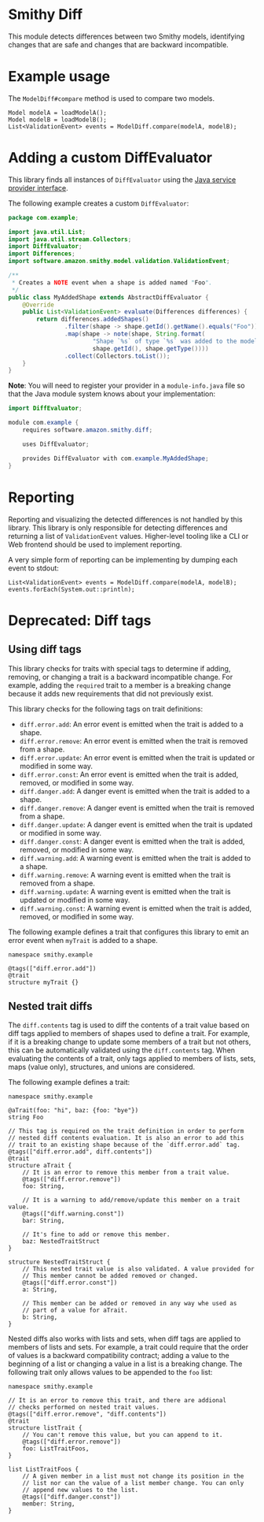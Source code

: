 # Smithy Diff

This module detects differences between two Smithy models, identifying
changes that are safe and changes that are backward incompatible.


# Example usage

The `ModelDiff#compare` method is used to compare two models.

```
Model modelA = loadModelA();
Model modelB = loadModelB();
List<ValidationEvent> events = ModelDiff.compare(modelA, modelB);
```

# Adding a custom DiffEvaluator

This library finds all instances of `DiffEvaluator`
using the [Java service provider interface](https://docs.oracle.com/javase/tutorial/ext/basics/spi.html).

The following example creates a custom `DiffEvaluator`:

```java
package com.example;

import java.util.List;
import java.util.stream.Collectors;
import DiffEvaluator;
import Differences;
import software.amazon.smithy.model.validation.ValidationEvent;

/**
 * Creates a NOTE event when a shape is added named "Foo".
 */
public class MyAddedShape extends AbstractDiffEvaluator {
    @Override
    public List<ValidationEvent> evaluate(Differences differences) {
        return differences.addedShapes()
                .filter(shape -> shape.getId().getName().equals("Foo"))
                .map(shape -> note(shape, String.format(
                        "Shape `%s` of type `%s` was added to the model with the name Foo",
                        shape.getId(), shape.getType())))
                .collect(Collectors.toList());
    }
}
```

**Note**: You will need to register your provider in a `module-info.java`
file so that the Java module system knows about your implementation:

```java
import DiffEvaluator;

module com.example {
    requires software.amazon.smithy.diff;

    uses DiffEvaluator;

    provides DiffEvaluator with com.example.MyAddedShape;
}
```


# Reporting

Reporting and visualizing the detected differences is not handled by this
library. This library is only responsible for detecting differences and
returning a list of `ValidationEvent` values. Higher-level tooling like a
CLI or Web frontend should be used to implement reporting.

A very simple form of reporting can be implementing by dumping each
event to stdout:

```
List<ValidationEvent> events = ModelDiff.compare(modelA, modelB);
events.forEach(System.out::println);
```

# Deprecated: Diff tags

## Using diff tags

This library checks for traits with special tags to determine if adding,
removing, or changing a trait is a backward incompatible change. For
example, adding the `required` trait to a member is a breaking change
because it adds new requirements that did not previously exist.

This library checks for the following tags on trait definitions:

* `diff.error.add`: An error event is emitted when the trait is added to a
   shape.
* `diff.error.remove`: An error event is emitted when the trait is removed
  from a shape.
* `diff.error.update`: An error event is emitted when the trait is updated
  or modified in some way.
* `diff.error.const`: An error event is emitted when the trait is added,
  removed, or modified in some way.
* `diff.danger.add`: A danger event is emitted when the trait is added to a
   shape.
* `diff.danger.remove`: A danger event is emitted when the trait is removed
  from a shape.
* `diff.danger.update`: A danger event is emitted when the trait is updated
  or modified in some way.
* `diff.danger.const`: A danger event is emitted when the trait is added,
  removed, or modified in some way.
* `diff.warning.add`: A warning event is emitted when the trait is added to a
   shape.
* `diff.warning.remove`: A warning event is emitted when the trait is removed
  from a shape.
* `diff.warning.update`: A warning event is emitted when the trait is updated
  or modified in some way.
* `diff.warning.const`: A warning event is emitted when the trait is added,
  removed, or modified in some way.

The following example defines a trait that configures this library to emit
an error event when `myTrait` is added to a shape.

```
namespace smithy.example

@tags(["diff.error.add"])
@trait
structure myTrait {}
```

## Nested trait diffs

The `diff.contents` tag is used to diff the contents of a trait value based
on diff tags applied to members of shapes used to define a trait. For example,
if it is a breaking change to update some members of a trait but not others,
this can be automatically validated using the `diff.contents` tag. When
evaluating the contents of a trait, only tags applied to members of lists,
sets, maps (value only), structures, and unions are considered.

The following example defines a trait:

```
namespace smithy.example

@aTrait(foo: "hi", baz: {foo: "bye"})
string Foo

// This tag is required on the trait definition in order to perform
// nested diff contents evaluation. It is also an error to add this
// trait to an existing shape because of the `diff.error.add` tag.
@tags(["diff.error.add", diff.contents"])
@trait
structure aTrait {
    // It is an error to remove this member from a trait value.
    @tags(["diff.error.remove"])
    foo: String,

    // It is a warning to add/remove/update this member on a trait value.
    @tags(["diff.warning.const"])
    bar: String,

    // It's fine to add or remove this member.
    baz: NestedTraitStruct
}

structure NestedTraitStruct {
    // This nested trait value is also validated. A value provided for
    // This member cannot be added removed or changed.
    @tags(["diff.error.const"])
    a: String,

    // This member can be added or removed in any way whe used as
    // part of a value for aTrait.
    b: String,
}
```

Nested diffs also works with lists and sets, when diff tags are applied
to members of lists and sets. For example, a trait could require that the
order of values is a backward compatibility contract; adding a value to the
beginning of a list or changing a value in a list is a breaking change.
The following trait only allows values to be appended to the `foo` list:

```
namespace smithy.example

// It is an error to remove this trait, and there are addional
// checks performed on nested trait values.
@tags(["diff.error.remove", "diff.contents"])
@trait
structure listTrait {
    // You can't remove this value, but you can append to it.
    @tags(["diff.error.remove"])
    foo: ListTraitFoos,
}

list ListTraitFoos {
    // A given member in a list must not change its position in the
    // list nor can the value of a list member change. You can only
    // append new values to the list.
    @tags(["diff.danger.const"])
    member: String,
}
```
